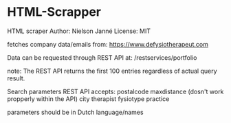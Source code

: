 # HTML-Scrapper
HTML scraper
Author: Nielson Janné
License: MIT

fetches company data/emails from:
https://www.defysiotherapeut.com

Data can be requested through REST API at:
/restservices/portfolio

note: The REST API returns the first 100 entries regardless of actual query result.

Search parameters REST API accepts:
    postalcode
    maxdistance (dosn't work propperly within the API)
    city
    therapist
    fysiotype
    practice

parameters should be in Dutch language/names